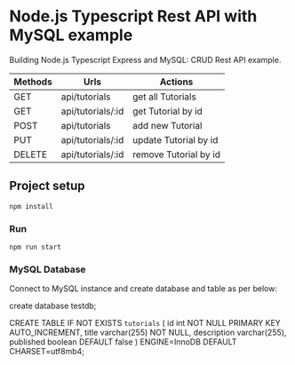 # Node.js Typescript Rest API with MySQL example
Building Node.js Typescript Express and MySQL: CRUD Rest API example.

| Methods	| Urls	| Actions
| -------- | ------- | ------- |
| GET | api/tutorials | get all Tutorials
| GET | api/tutorials/:id | get Tutorial by id
| POST | api/tutorials | add new Tutorial
| PUT | api/tutorials/:id | update Tutorial by id
| DELETE | api/tutorials/:id | remove Tutorial by id


## Project setup
```
npm install
```

### Run
```
npm run start
```

### MySQL Database

Connect to MySQL instance and create database and table as per below:

create database testdb;

CREATE TABLE IF NOT EXISTS `tutorials` (
  id int NOT NULL PRIMARY KEY AUTO_INCREMENT,
  title varchar(255) NOT NULL,
  description varchar(255),
  published boolean DEFAULT false
) ENGINE=InnoDB DEFAULT CHARSET=utf8mb4;
